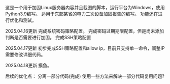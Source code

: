 这是一个用于加固Linux服务器内容并且截图的脚本，运行平台为Windows，使用Python3.9编写。
适用于东部某省的电力二次设备加固报告的编写。
功能还在进行优化和测试。

2025.04.16更新
    完成系统密码策略配置。
    完成密码过期期限配置，但是尚未添加判断是否需要进行加固。
    完成SSH策略配置

2025.04.17更新
    初步完成SSH策略配置和allow ip，目前只支持单一命令，调整IP需要修改详细代码。

2025.04.18更新
    摸鱼。


后续的优化点：
    分离一部分代码(完成)
    使用一些方法来解决一部分代码复用问题?
